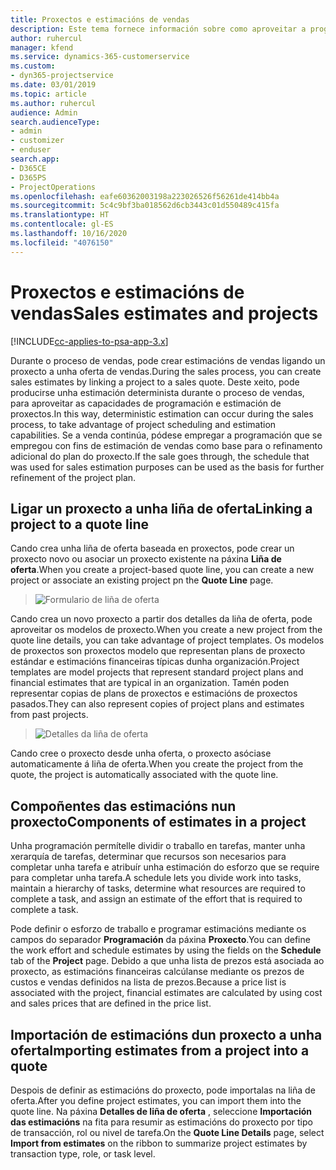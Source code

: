 ```yaml
---
title: Proxectos e estimacións de vendas
description: Este tema fornece información sobre como aproveitar a programación e as estimacións no proceso de vendas.
author: ruhercul
manager: kfend
ms.service: dynamics-365-customerservice
ms.custom:
- dyn365-projectservice
ms.date: 03/01/2019
ms.topic: article
ms.author: ruhercul
audience: Admin
search.audienceType:
- admin
- customizer
- enduser
search.app:
- D365CE
- D365PS
- ProjectOperations
ms.openlocfilehash: eafe60362003198a223026526f56261de414bb4a
ms.sourcegitcommit: 5c4c9bf3ba018562d6cb3443c01d550489c415fa
ms.translationtype: HT
ms.contentlocale: gl-ES
ms.lasthandoff: 10/16/2020
ms.locfileid: "4076150"
---
```

# <a name="sales-estimates-and-projects"></a><span data-ttu-id="1666d-103">Proxectos e estimacións de vendas</span><span class="sxs-lookup"><span data-stu-id="1666d-103">Sales estimates and projects</span></span>

[!INCLUDE[cc-applies-to-psa-app-3.x](../includes/cc-applies-to-psa-app-3x.md)]

<span data-ttu-id="1666d-104">Durante o proceso de vendas, pode crear estimacións de vendas ligando un proxecto a unha oferta de vendas.</span><span class="sxs-lookup"><span data-stu-id="1666d-104">During the sales process, you can create sales estimates by linking a project to a sales quote.</span></span> <span data-ttu-id="1666d-105">Deste xeito, pode producirse unha estimación determinista durante o proceso de vendas, para aproveitar as capacidades de programación e estimación de proxectos.</span><span class="sxs-lookup"><span data-stu-id="1666d-105">In this way, deterministic estimation can occur during the sales process, to take advantage of project scheduling and estimation capabilities.</span></span> <span data-ttu-id="1666d-106">Se a venda continúa, pódese empregar a programación que se empregou con fins de estimación de vendas como base para o refinamento adicional do plan do proxecto.</span><span class="sxs-lookup"><span data-stu-id="1666d-106">If the sale goes through, the schedule that was used for sales estimation purposes can be used as the basis for further refinement of the project plan.</span></span>

## <a name="linking-a-project-to-a-quote-line"></a><span data-ttu-id="1666d-107">Ligar un proxecto a unha liña de oferta</span><span class="sxs-lookup"><span data-stu-id="1666d-107">Linking a project to a quote line</span></span>

<span data-ttu-id="1666d-108">Cando crea unha liña de oferta baseada en proxectos, pode crear un proxecto novo ou asociar un proxecto existente na páxina **Liña de oferta**.</span><span class="sxs-lookup"><span data-stu-id="1666d-108">When you create a project-based quote line, you can create a new project or associate an existing project pn the **Quote Line** page.</span></span> 

> ![Formulario de liña de oferta](media/project-8.png)
 
<span data-ttu-id="1666d-110">Cando crea un novo proxecto a partir dos detalles da liña de oferta, pode aproveitar os modelos de proxecto.</span><span class="sxs-lookup"><span data-stu-id="1666d-110">When you create a new project from the quote line details, you can take advantage of project templates.</span></span> <span data-ttu-id="1666d-111">Os modelos de proxectos son proxectos modelo que representan plans de proxecto estándar e estimacións financeiras típicas dunha organización.</span><span class="sxs-lookup"><span data-stu-id="1666d-111">Project templates are model projects that represent standard project plans and financial estimates that are typical in an organization.</span></span> <span data-ttu-id="1666d-112">Tamén poden representar copias de plans de proxectos e estimacións de proxectos pasados.</span><span class="sxs-lookup"><span data-stu-id="1666d-112">They can also represent copies of project plans and estimates from past projects.</span></span>

> ![Detalles da liña de oferta](media/project-9.png)
  
<span data-ttu-id="1666d-114">Cando cree o proxecto desde unha oferta, o proxecto asóciase automaticamente á liña de oferta.</span><span class="sxs-lookup"><span data-stu-id="1666d-114">When you create the project from the quote, the project is automatically associated with the quote line.</span></span>

## <a name="components-of-estimates-in-a-project"></a><span data-ttu-id="1666d-115">Compoñentes das estimacións nun proxecto</span><span class="sxs-lookup"><span data-stu-id="1666d-115">Components of estimates in a project</span></span>

<span data-ttu-id="1666d-116">Unha programación permítelle dividir o traballo en tarefas, manter unha xerarquía de tarefas, determinar que recursos son necesarios para completar unha tarefa e atribuír unha estimación do esforzo que se require para completar unha tarefa.</span><span class="sxs-lookup"><span data-stu-id="1666d-116">A schedule lets you divide work into tasks, maintain a hierarchy of tasks, determine what resources are required to complete a task, and assign an estimate of the effort that is required to complete a task.</span></span>

<span data-ttu-id="1666d-117">Pode definir o esforzo de traballo e programar estimacións mediante os campos do separador **Programación** da páxina **Proxecto**.</span><span class="sxs-lookup"><span data-stu-id="1666d-117">You can define the work effort and schedule estimates by using the fields on the **Schedule** tab of the **Project** page.</span></span> <span data-ttu-id="1666d-118">Debido a que unha lista de prezos está asociada ao proxecto, as estimacións financeiras calcúlanse mediante os prezos de custos e vendas definidos na lista de prezos.</span><span class="sxs-lookup"><span data-stu-id="1666d-118">Because a price list is associated with the project, financial estimates are calculated by using cost and sales prices that are defined in the price list.</span></span>

## <a name="importing-estimates-from-a-project-into-a-quote"></a><span data-ttu-id="1666d-119">Importación de estimacións dun proxecto a unha oferta</span><span class="sxs-lookup"><span data-stu-id="1666d-119">Importing estimates from a project into a quote</span></span>

<span data-ttu-id="1666d-120">Despois de definir as estimacións do proxecto, pode importalas na liña de oferta.</span><span class="sxs-lookup"><span data-stu-id="1666d-120">After you define project estimates, you can import them into the quote line.</span></span> <span data-ttu-id="1666d-121">Na páxina **Detalles de liña de oferta** , seleccione **Importación das estimacións** na fita para resumir as estimacións do proxecto por tipo de transacción, rol ou nivel de tarefa.</span><span class="sxs-lookup"><span data-stu-id="1666d-121">On the **Quote Line Details** page, select **Import from estimates** on the ribbon to summarize project estimates by transaction type, role, or task level.</span></span>
